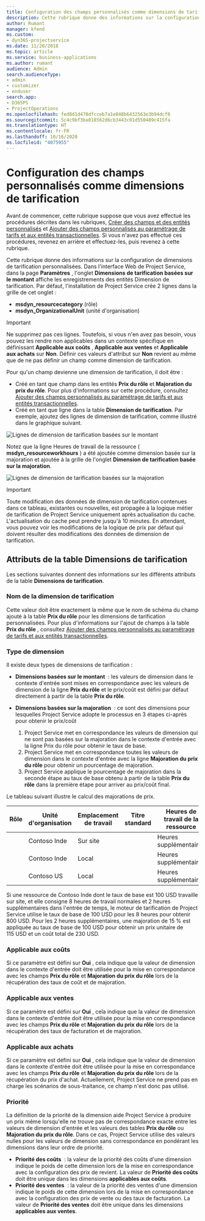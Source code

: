 ```yaml
---
title: Configuration des champs personnalisés comme dimensions de tarification
description: Cette rubrique donne des informations sur la configuration de dimensions de tarification personnalisées.
author: Rumant
manager: kfend
ms.custom:
- dyn365-projectservice
ms.date: 11/20/2018
ms.topic: article
ms.service: business-applications
ms.author: rumant
audience: Admin
search.audienceType:
- admin
- customizer
- enduser
search.app:
- D365PS
- ProjectOperations
ms.openlocfilehash: fed8d1d478dfcceb7a1e848b6432563e3b94dcf8
ms.sourcegitcommit: 5c4c9bf3ba018562d6cb3443c01d550489c415fa
ms.translationtype: HT
ms.contentlocale: fr-FR
ms.lasthandoff: 10/16/2020
ms.locfileid: "4075955"
---
```

# <a name="setting-up-custom-fields-as-pricing-dimensions"></a>Configuration des champs personnalisés comme dimensions de tarification 

Avant de commencer, cette rubrique suppose que vous avez effectué les procédures décrites dans les rubriques, [Créer des champs et des entités personnalisés](create-custom-fields-entities.md) et [Ajouter des champs personnalisés au paramétrage de tarifs et aux entités transactionnelles](field-references.md). Si vous n'avez pas effectué ces procédures, revenez en arrière et effectuez-les, puis revenez à cette rubrique. 

Cette rubrique donne des informations sur la configuration de dimensions de tarification personnalisées. Dans l'interface Web de Project Service, dans la page **Paramètres** , l'onglet **Dimensions de tarification basées sur le montant** affiche les enregistrements des entités Dimension de tarification. Par défaut, l'installation de Project Service crée 2 lignes dans la grille de cet onglet :

- **msdyn_resourcecategory** (rôle)
- **msdyn_OrganizationalUnit** (unité d'organisation)

> [!IMPORTANT]
> Ne supprimez pas ces lignes. Toutefois, si vous n'en avez pas besoin, vous pouvez les rendre non applicables dans un contexte spécifique en définissant **Applicable aux coûts** , **Applicable aux ventes** et **Applicable aux achats** sur **Non**. Définir ces valeurs d'attribut sur **Non** revient au même que de ne pas définir un champ comme dimension de tarification.

Pour qu'un champ devienne une dimension de tarification, il doit être :

- Créé en tant que champ dans les entités **Prix du rôle** et **Majoration du prix du rôle**. Pour plus d'informations sur cette procédure, consultez [Ajouter des champs personnalisés au paramétrage de tarifs et aux entités transactionnelles](field-references.md).
- Créé en tant que ligne dans la table **Dimension de tarification**. Par exemple, ajoutez des lignes de dimension de tarification, comme illustré dans le graphique suivant. 

![Lignes de dimension de tarification basées sur le montant](media/Amt-based-PD.png)

Notez que la ligne Heures de travail de la ressource ( **msdyn_resourceworkhours** ) a été ajoutée comme dimension basée sur la majoration et ajoutée à la grille de l'onglet **Dimension de tarification basée sur la majoration**.

![Lignes de dimension de tarification basées sur la majoration](media/Markup-based-PD.png)

> [!IMPORTANT]
> Toute modification des données de dimension de tarification contenues dans ce tableau, existantes ou nouvelles, est propagée à la logique métier de tarification de Project Service uniquement après actualisation du cache. L'actualisation du cache peut prendre jusqu'à 10 minutes. En attendant, vous pouvez voir les modifications de la logique de prix par défaut qui doivent résulter des modifications des données de dimension de tarification.


## <a name="attributes-of-the-pricing-dimensions-table"></a>Attributs de la table Dimensions de tarification
Les sections suivantes donnent des informations sur les différents attributs de la table **Dimensions de tarification**.

### <a name="pricing-dimension-name"></a>Nom de la dimension de tarification
Cette valeur doit être exactement la même que le nom de schéma du champ ajouté à la table **Prix du rôle** pour les dimensions de tarification personnalisées. Pour plus d'informations sur l'ajout de champs à la table **Prix du rôle** , consultez [Ajouter des champs personnalisés au paramétrage de tarifs et aux entités transactionnelles](field-references.md).

### <a name="type-of-dimension"></a>Type de dimension
Il existe deux types de dimensions de tarification :
  
  - **Dimensions basées sur le montant**  : les valeurs de dimension dans le contexte d'entrée sont mises en correspondance avec les valeurs de dimension de la ligne **Prix du rôle** et le prix/coût est défini par défaut directement à partir de la table **Prix du rôle**.
  - **Dimensions basées sur la majoration**  : ce sont des dimensions pour lesquelles Project Service adopte le processus en 3 étapes ci-après pour obtenir le prix/coût
 
    1. Project Service met en correspondance les valeurs de dimension qui ne sont pas basées sur la majoration dans le contexte d'entrée avec la ligne Prix du rôle pour obtenir le taux de base.
    2. Project Service met en correspondance toutes les valeurs de dimension dans le contexte d'entrée avec la ligne **Majoration du prix du rôle** pour obtenir un pourcentage de majoration.
    3. Project Service applique le pourcentage de majoration dans la seconde étape au taux de base obtenu à partir de la table **Prix du rôle** dans la première étape pour arriver au prix/coût final.
   
   Le tableau suivant illustre le calcul des majorations de prix.
  
| Rôle        | Unité d'organisation    |Emplacement de travail      |Titre standard      |Heures de travail de la ressource      |  Majoration|
| ------------|-------------|-------------------|--------------------|-------------------------|--------:|
|             | Contoso Inde|Sur site            |                    |Heures supplémentaires                 |15     |
|             | Contoso Inde|Local             |                    |Heures supplémentaires                 |10     |
|             | Contoso US   |Local             |                    |Heures supplémentaires                 |20     |


Si une ressource de Contoso Inde dont le taux de base est 100 USD travaille sur site, et elle consigne 8 heures de travail normales et 2 heures supplémentaires dans l'entrée de temps, le moteur de tarification de Project Service utilise le taux de base de 100 USD pour les 8 heures pour obtenir 800 USD. Pour les 2 heures supplémentaires, une majoration de 15 % est appliquée au taux de base de 100 USD pour obtenir un prix unitaire de 115 USD et un coût total de 230 USD.

### <a name="applicable-to-cost"></a>Applicable aux coûts 
Si ce paramètre est défini sur **Oui** , cela indique que la valeur de dimension dans le contexte d'entrée doit être utilisée pour la mise en correspondance avec les champs **Prix du rôle** et **Majoration du prix du rôle** lors de la récupération des taux de coût et de majoration.

### <a name="applicable-to-sales"></a>Applicable aux ventes
Si ce paramètre est défini sur **Oui** , cela indique que la valeur de dimension dans le contexte d'entrée doit être utilisée pour la mise en correspondance avec les champs **Prix du rôle** et **Majoration du prix du rôle** lors de la récupération des taux de facturation et de majoration.

### <a name="applicable-to-purchase"></a>Applicable aux achats
Si ce paramètre est défini sur **Oui** , cela indique que la valeur de dimension dans le contexte d'entrée doit être utilisée pour la mise en correspondance avec les champs **Prix du rôle** et **Majoration du prix du rôle** lors de la récupération du prix d'achat. Actuellement, Project Service ne prend pas en charge les scénarios de sous-traitance, ce champ n'est donc pas utilisé. 

### <a name="priority"></a>Priorité
La définition de la priorité de la dimension aide Project Service à produire un prix même lorsqu'elle ne trouve pas de correspondance exacte entre les valeurs de dimension d'entrée et les valeurs des tables **Prix du rôle** ou **Majoration du prix du rôle**. Dans ce cas, Project Service utilise des valeurs nulles pour les valeurs de dimension sans correspondance en pondérant les dimensions dans leur ordre de priorité.

- **Priorité des coûts**  : la valeur de la priorité des coûts d'une dimension indique le poids de cette dimension lors de la mise en correspondance avec la configuration des prix de revient. La valeur de **Priorité des coûts** doit être unique dans les dimensions **applicables aux coûts**.
- **Priorité des ventes**  : la valeur de la priorité des ventes d'une dimension indique le poids de cette dimension lors de la mise en correspondance avec la configuration des prix de vente ou des taux de facturation. La valeur de **Priorité des ventes** doit être unique dans les dimensions **applicables aux ventes**.
